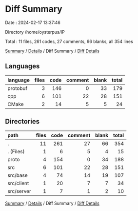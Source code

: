 # Diff Summary

Date : 2024-02-17 13:37:46

Directory /home/oysterpus/IP

Total : 11 files,  261 codes, 27 comments, 66 blanks, all 354 lines

[Summary](results.md) / [Details](details.md) / Diff Summary / [Diff Details](diff-details.md)

## Languages
| language | files | code | comment | blank | total |
| :--- | ---: | ---: | ---: | ---: | ---: |
| protobuf | 3 | 146 | 0 | 33 | 179 |
| cpp | 6 | 101 | 22 | 28 | 151 |
| CMake | 2 | 14 | 5 | 5 | 24 |

## Directories
| path | files | code | comment | blank | total |
| :--- | ---: | ---: | ---: | ---: | ---: |
| . | 11 | 261 | 27 | 66 | 354 |
| . (Files) | 1 | 6 | 5 | 4 | 15 |
| proto | 4 | 154 | 0 | 34 | 188 |
| src | 6 | 101 | 22 | 28 | 151 |
| src/base | 4 | 74 | 14 | 19 | 107 |
| src/client | 1 | 20 | 7 | 7 | 34 |
| src/server | 1 | 7 | 1 | 2 | 10 |

[Summary](results.md) / [Details](details.md) / Diff Summary / [Diff Details](diff-details.md)